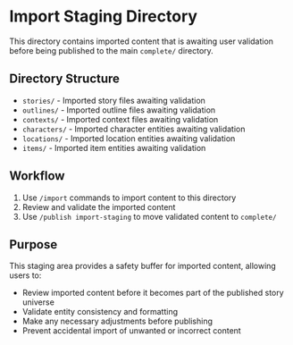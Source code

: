 # Import Staging Directory

This directory contains imported content that is awaiting user validation before being published to the main `complete/` directory.

## Directory Structure

- `stories/` - Imported story files awaiting validation
- `outlines/` - Imported outline files awaiting validation  
- `contexts/` - Imported context files awaiting validation
- `characters/` - Imported character entities awaiting validation
- `locations/` - Imported location entities awaiting validation
- `items/` - Imported item entities awaiting validation

## Workflow

1. Use `/import` commands to import content to this directory
2. Review and validate the imported content
3. Use `/publish import-staging` to move validated content to `complete/`

## Purpose

This staging area provides a safety buffer for imported content, allowing users to:
- Review imported content before it becomes part of the published story universe
- Validate entity consistency and formatting
- Make any necessary adjustments before publishing
- Prevent accidental import of unwanted or incorrect content
